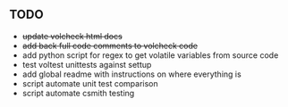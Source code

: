 ## TODO

- ~~update volcheck html docs~~
- ~~add back full code comments to volcheck code~~
- add python script for regex to get volatile variables from source code
- test voltest unittests against settup
- add global readme with instructions on where everything is
- script automate unit test comparison
- script automate csmith testing
